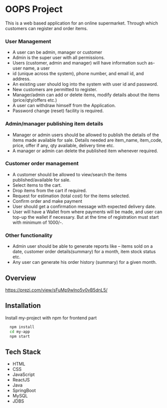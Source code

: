 
# OOPS Project

This is a web based application for an online supermarket. Through 
which 
customers can register and order items.
### User Management
  - A user can be admin, manager or customer
  - Admin is the super user with all permissions.
  - Users (customer, admin and manager) will have information such as- user name, a user
  - id (unique across the system), phone number, and email id, and address.
  - An existing user should log into the system with user id and password.
  - New customers are permitted to register.
  - Manager/admin can add or delete items, modify details about the items (price/qty/offers etc.)
  - A user can withdraw himself from the Application.
  - Password change (reset) facility is required.
### Admin/manager publishing item details
  - Manager or admin users should be allowed to publish the details of the items made available for sale. Details needed are item_name, item_code, price, offer if any, qty available, delivery time etc.
  - A manager or admin can delete the published item whenever required.
### Customer order management
  - A customer should be allowed to view/search the items published/available for sale.
  - Select items to the cart.
  - Drop items from the cart if required.
  - Request for estimation (total cost) for the items selected.
  - Confirm order and make payment
  - User should get a confirmation message with expected delivery date.
  - User will have a Wallet from where payments will be made, and user can top-up the wallet if necessary. But at the time of registration must start with minimum of 1000/-.
### Other functionality
  - Admin user should be able to generate reports like – items sold on a date, customer order details(summary) for a month, item stock status etc.
  - Any user can generate his order history (summary) for a given month.
## Overview
https://prezi.com/view/sFuMp9wlno5v0vB5dnL5/

## Installation

Install my-project with npm for frontend part

```bash
  npm install
  cd my-app
  npm start
```

    
## Tech Stack
- HTML
- CSS
- JavaScript
- ReactJS
- Java
- SpringBoot
- MySQL
- JDBS

